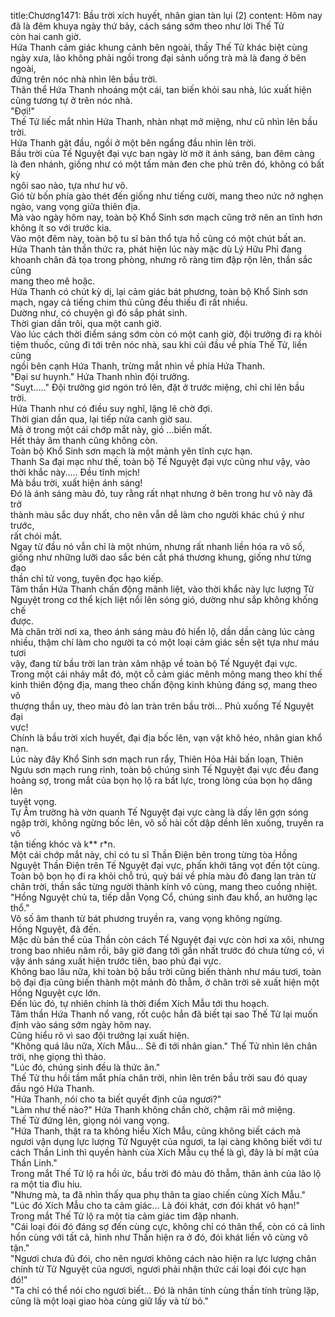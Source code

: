 title:Chương1471: Bầu trời xích huyết, nhân gian tàn lụi (2)
content:
Hôm nay đã là đêm khuya ngày thứ bảy, cách sáng sớm theo như lời Thế Tử<br>còn hai canh giờ.<br>Hứa Thanh cảm giác khung cảnh bên ngoài, thấy Thế Tử khác biệt cùng<br>ngày xưa, lão không phải ngồi trong đại sảnh uống trà mà là đang ở bên ngoài,<br>đứng trên nóc nhà nhìn lên bầu trời.<br>Thân thể Hứa Thanh nhoáng một cái, tan biến khỏi sau nhà, lúc xuất hiện<br>cũng tương tự ở trên nóc nhà.<br>"Đợi!"<br>Thế Tử liếc mắt nhìn Hứa Thanh, nhàn nhạt mở miệng, như cũ nhìn lên bầu<br>trời.<br>Hứa Thanh gật đầu, ngồi ở một bên ngẩng đầu nhìn lên trời.<br>Bầu trời của Tế Nguyệt đại vực ban ngày lờ mờ ít ánh sáng, ban đêm càng<br>là đen nhánh, giống như có một tấm màn đen che phủ trên đó, không có bất kỳ<br>ngôi sao nào, tựa như hư vô.<br>Gió từ bốn phía gào thét đến giống như tiếng cười, mang theo nức nở nghẹn<br>ngào, vang vọng giữa thiên địa.<br>Mà vào ngày hôm nay, toàn bộ Khổ Sinh sơn mạch cũng trở nên an tĩnh hơn<br>không ít so với trước kia.<br>Vào một đêm này, toàn bộ tu sĩ bản thổ tựa hồ cũng có một chút bất an.<br>Hứa Thanh tản thần thức ra, phát hiện lúc này mặc dù Lý Hữu Phỉ đang<br>khoanh chân đả tọa trong phòng, nhưng rõ ràng tim đập rộn lên, thần sắc cũng<br>mang theo mê hoặc.<br>Hứa Thanh có chút kỳ dị, lại cảm giác bát phương, toàn bộ Khổ Sinh sơn<br>mạch, ngay cả tiếng chim thú cũng đều thiếu đi rất nhiều.<br>Dường như, có chuyện gì đó sắp phát sinh.<br>Thời gian dần trôi, qua một canh giờ.<br>Vào lúc cách thời điểm sáng sớm còn có một canh giờ, đội trưởng đi ra khỏi<br>tiệm thuốc, cũng đi tới trên nóc nhà, sau khi cúi đầu về phía Thế Tử, liền cũng<br>ngồi bên cạnh Hứa Thanh, trừng mắt nhìn về phía Hứa Thanh.<br>"Đại sư huynh." Hứa Thanh nhìn đội trưởng.<br>"Suỵt....." Đội trưởng giơ ngón trỏ lên, đặt ở trước miệng, chỉ chỉ lên bầu<br>trời.<br>Hứa Thanh như có điều suy nghĩ, lặng lẽ chờ đợi.<br>Thời gian dần qua, lại tiếp nửa canh giờ sau.<br>Mà ở trong một cái chớp mắt này, gió …biến mất.<br>Hết thảy âm thanh cũng không còn.<br>Toàn bộ Khổ Sinh sơn mạch là một mảnh yên tĩnh cực hạn.<br>Thanh Sa đại mạc như thế, toàn bộ Tế Nguyệt đại vực cũng như vậy, vào<br>thời khắc này..... Đều tĩnh mịch!<br>Mà bầu trời, xuất hiện ánh sáng!<br>Đó là ánh sáng màu đỏ, tuy rằng rất nhạt nhưng ở bên trong hư vô này đã trở<br>thành màu sắc duy nhất, cho nên vẫn dễ làm cho người khác chú ý như trước,<br>rất chói mắt.<br>Ngay từ đầu nó vẫn chỉ là một nhúm, nhưng rất nhanh liền hóa ra vô số,<br>giống như những lưỡi dao sắc bén cắt phá thương khung, giống như từng đạo<br>thần chỉ tử vong, tuyên đọc hạo kiếp.<br>Tâm thần Hứa Thanh chấn động mãnh liệt, vào thời khắc này lực lượng Tử<br>Nguyệt trong cơ thể kịch liệt nổi lên sóng gió, dường như sắp không khống chế<br>được.<br>Mà chân trời nơi xa, theo ánh sáng màu đỏ hiển lộ, dần dần càng lúc càng<br>nhiều, thậm chí làm cho người ta có một loại cảm giác sền sệt tựa như máu tươi<br>vậy, đang từ bầu trời lan tràn xâm nhập về toàn bộ Tế Nguyệt đại vực.<br>Trong một cái nháy mắt đó, một cỗ cảm giác mênh mông mang theo khí thế<br>kinh thiên động địa, mang theo chấn động kinh khủng đáng sợ, mang theo vô<br>thượng thần uy, theo màu đỏ lan tràn trên bầu trời... Phủ xuống Tế Nguyệt đại<br>vực!<br>Chính là bầu trời xích huyết, đại địa bốc lên, vạn vật khô héo, nhân gian khổ<br>nạn.<br>Lúc này đây Khổ Sinh sơn mạch run rẩy, Thiên Hỏa Hải bấn loạn, Thiên<br>Ngưu sơn mạch rung rinh, toàn bộ chúng sinh Tế Nguyệt đại vực đều đang<br>hoảng sợ, trong mắt của bọn họ lộ ra bất lực, trong lòng của bọn họ dâng lên<br>tuyệt vọng.<br>Tự Âm trường hà vờn quanh Tế Nguyệt đại vực càng là dấy lên gợn sóng<br>ngập trời, không ngừng bốc lên, vô số hài cốt dập dềnh lên xuống, truyền ra vô<br>tận tiếng khóc và k** r*n.<br>Một cái chớp mắt này, chỉ có tu sĩ Thần Điện bên trong từng tòa Hồng<br>Nguyệt Thần Điện trên Tế Nguyệt đại vực, phấn khởi tăng vọt đến tột cùng.<br>Toàn bộ bọn họ đi ra khỏi chỗ trú, quỳ bái về phía màu đỏ đang lan tràn từ<br>chân trời, thần sắc từng người thành kính vô cùng, mang theo cuồng nhiệt.<br>"Hồng Nguyệt chủ ta, tiếp dẫn Vọng Cổ, chúng sinh đau khổ, an hưởng lạc<br>thổ."<br>Vô số âm thanh từ bát phương truyền ra, vang vọng không ngừng.<br>Hồng Nguyệt, đã đến.<br>Mặc dù bản thể của Thần còn cách Tế Nguyệt đại vực còn hơi xa xôi, nhưng<br>trong bao nhiêu năm rồi, bây giờ đang tới gần nhất trước đó chưa từng có, vì<br>vậy ánh sáng xuất hiện trước tiên, bao phủ đại vực.<br>Không bao lâu nữa, khi toàn bộ bầu trời cũng biến thành như máu tươi, toàn<br>bộ đại địa cũng biến thành một mảnh đỏ thẫm, ở chân trời sẽ xuất hiện một<br>Hồng Nguyệt cực lớn.<br>Đến lúc đó, tự nhiên chính là thời điểm Xích Mẫu tới thu hoạch.<br>Tâm thần Hứa Thanh nổ vang, rốt cuộc hắn đã biết tại sao Thế Tử lại muốn<br>định vào sáng sớm ngày hôm nay.<br>Cũng hiểu rõ vì sao đội trưởng lại xuất hiện.<br>"Không quá lâu nữa, Xích Mẫu... Sẽ đi tới nhân gian." Thế Tử nhìn lên chân<br>trời, nhẹ giọng thì thào.<br>"Lúc đó, chúng sinh đều là thức ăn."<br>Thế Tử thu hồi tầm mắt phía chân trời, nhìn lên trên bầu trời sau đó quay<br>đầu ngó Hứa Thanh.<br>"Hứa Thanh, nói cho ta biết quyết định của ngươi?"<br>"Làm như thế nào?" Hứa Thanh không chần chờ, chậm rãi mở miệng.<br>Thế Tử đứng lên, giọng nói vang vọng.<br>"Hứa Thanh, thật ra ta không hiểu Xích Mẫu, cũng không biết cách mà<br>ngươi vận dụng lực lượng Tử Nguyệt của ngươi, ta lại càng không biết với tư<br>cách Thần Linh thì quyền hành của Xích Mẫu cụ thể là gì, đây là bí mật của<br>Thần Linh."<br>Trong mắt Thế Tử lộ ra hồi ức, bầu trời đó màu đỏ thẫm, thân ảnh của lão lộ<br>ra một tia đìu hiu.<br>"Nhưng mà, ta đã nhìn thấy qua phụ thân ta giao chiến cùng Xích Mẫu."<br>"Lúc đó Xích Mẫu cho ta cảm giác... Là đói khát, cơn đói khát vô hạn!"<br>Trong mắt Thế Tử lộ ra một tia cảm giác tim đập nhanh.<br>"Cái loại đói đó đáng sợ đến cùng cực, không chỉ có thân thể, còn có cả linh<br>hồn cùng với tất cả, hình như Thần hiện ra ở đó, đói khát liền vô cùng vô tận."<br>"Ngươi chưa đủ đói, cho nên ngươi không cách nào hiện ra lực lượng chân<br>chính từ Tử Nguyệt của ngươi, ngươi phải nhận thức cái loại đói cực hạn đó!"<br>"Ta chỉ có thể nói cho ngươi biết... Đó là nhân tính cùng thần tính trùng lặp,<br>cũng là một loại giao hòa cùng giữ lấy và từ bỏ."